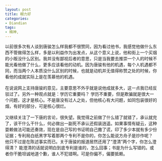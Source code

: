 ```yaml
---
layout: post
title: 眼力好
categories:
- Diandian
tags:
- 精神, 
---
```

以前很多次有人谈到唐骏怎么样我都不很赞同，因为看过他书，我感觉他做什么东西不管做得怎么样，多是以利益作为出发点，从这个意义上说，他和街上一个买烟的小贩没什么区别。我并没有鄙视后者的意思，只是当我要去推崇一个人的时候不能光看他做了什么，更多应该看他的动机。因为唐骏有他的机遇，每个人机遇都不同，而当两个人本质没什么区别的时候，也就是动机并无值得称赞之处的时候，你看他的成就实际上是在羡慕他的机遇。
<br />
<br />在说说网上支持唐骏的意见，主要意思不外乎就是说他成就多大，这一点我已经反驳过了。另外一种观点就是：学历它重要吗？ 学历不重要，但是欺骗就是很大一个问题，这才是核心。不是唐没有过人之处，但他核心有大问题，如同包装很好的烟，有好的部分，可是核心很烂。
<br />
<br />又继续关注了一下唐的言论，很失望。我觉得之前做了什么错了就错了，承认就完了，该干什么干什么，何必做出一副死不承认还假装逍遥。如果事情有疑云，这种耍赖做法可能还奏效，现在是自己写的书证明自己撒了谎，印了多少本就有多少份证据；专利局白纸黑字写着那两个专利不是你的，你怎么能说方舟子是炒作呢？ 他只不过是在陈述事实而已。关于唐骏的报道居然还用了“澄清”两个字，你怎么澄得清？ 能澄清的话就说明白到底专利是谁的，怎么回事；书是为什么写错的。或者你干脆坦诚地道个歉，谁人不犯错啊。可是你偏不，偏要抵赖。